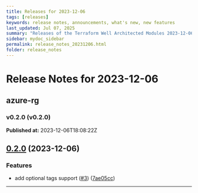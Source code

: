```yaml
---
title: Releases for 2023-12-06
tags: [releases]
keywords: release notes, announcements, what's new, new features
last_updated: Jul 07, 2025
summary: "Releases of the Terraform Well Architected Modules 2023-12-06"
sidebar: mydoc_sidebar
permalink: release_notes_20231206.html
folder: release_notes
---
```


# Release Notes for 2023-12-06

## azure-rg
### v0.2.0 (v0.2.0)
**Published at:** 2023-12-06T18:08:22Z

## [0.2.0](https://github.com/CloudNationHQ/terraform-azure-rg/compare/v0.1.0...v0.2.0) (2023-12-06)


### Features

* add optional tags support ([#3](https://github.com/CloudNationHQ/terraform-azure-rg/issues/3)) ([7ae05cc](https://github.com/CloudNationHQ/terraform-azure-rg/commit/7ae05cc10eaeb2f69266dd1c34f4579bd5d71bfa))

---

